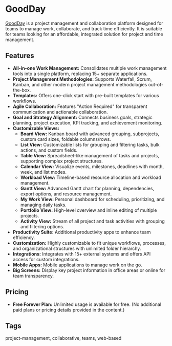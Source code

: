 # GoodDay

[GoodDay](https://goodday.work/) is a project management and collaboration platform designed for teams to manage work, collaborate, and track time efficiently. It is suitable for teams looking for an affordable, integrated solution for project and time management.

## Features
- **All-in-one Work Management:** Consolidates multiple work management tools into a single platform, replacing 15+ separate applications.
- **Project Management Methodologies:** Supports Waterfall, Scrum, Kanban, and other modern project management methodologies out-of-the-box.
- **Templates:** Offers one-click start with pre-built templates for various workflows.
- **Agile Collaboration:** Features "Action Required" for transparent communication and actionable collaboration.
- **Goal and Strategy Alignment:** Connects business goals, strategic planning, project execution, KPI tracking, and achievement monitoring.
- **Customizable Views:**
  - **Board View:** Kanban board with advanced grouping, subprojects, custom card sizes, foldable columns/rows.
  - **List View:** Customizable lists for grouping and filtering tasks, bulk actions, and custom fields.
  - **Table View:** Spreadsheet-like management of tasks and projects, supporting complex project structures.
  - **Calendar View:** Visualize events, milestones, deadlines with month, week, and list modes.
  - **Workload View:** Timeline-based resource allocation and workload management.
  - **Gantt View:** Advanced Gantt chart for planning, dependencies, export options, and resource management.
  - **My Work View:** Personal dashboard for scheduling, prioritizing, and managing daily tasks.
  - **Portfolio View:** High-level overview and inline editing of multiple projects.
  - **Activity View:** Stream of all project and task activities with grouping and filtering options.
- **Productivity Suite:** Additional productivity apps to enhance team efficiency.
- **Customization:** Highly customizable to fit unique workflows, processes, and organizational structures with unlimited folder hierarchy.
- **Integrations:** Integrates with 15+ external systems and offers API access for custom integrations.
- **Mobile Apps:** Mobile applications to manage work on the go.
- **Big Screens:** Display key project information in office areas or online for team transparency.

## Pricing
- **Free Forever Plan:** Unlimited usage is available for free. (No additional paid plans or pricing details provided in the content.)

## Tags
project-management, collaborative, teams, web-based